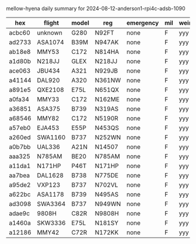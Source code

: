 mellow-hyena daily summary for 2024-08-12-anderson1-rpi4c-adsb-1090

|hex|flight|model|reg|emergency|mil|weirdo|
|--|--|--|--|--|--|--|
|acbc60|unknown|G280|N92FT|none|F|yyy|
|ad2733|ASA1074|B39M|N947AK|none|F|yyy|
|ab18e8|MMY53|C172|N814HA|none|F|yyy|
|a1d80b|N218JJ|GLEX|N218JJ|none|F|yyy|
|ace063|JBU434|A321|N929JB|none|F|yyy|
|a41144|DAL920|A320|N361NW|none|F|yyy|
|a891e5|QXE2108|E75L|N651QX|none|F|yyy|
|a0fa34|MMY33|C172|N162ME|none|F|yyy|
|a36851|ASA375|B739|N319AS|none|F|yyy|
|a68546|MMY82|C172|N5190R|none|F|yyy|
|a57eb0|EJA453|E55P|N453QS|none|F|yyy|
|a260ed|SWA1160|B737|N252WN|none|F|yyy|
|a0b7bb|UAL336|A21N|N14507|none|F|yyy|
|aaa325|N785AM|BE20|N785AM|none|F|yyy|
|a11da1|N171HP|P46T|N171HP|none|F|yyy|
|aa7bea|DAL1628|B738|N775DE|none|F|yyy|
|a95de2|VXP123|B737|N702VL|none|F|yyy|
|a622bc|ASA1178|B739|N495AS|none|F|yyy|
|ad3098|SWA3364|B737|N949WN|none|F|yyy|
|adae9c|9808H|C82R|N9808H|none|F|yyy|
|a1460a|SKW3336|E75L|N181SY|none|F|yyy|
|a12186|MMY42|C72R|N172KK|none|F|yyy|
